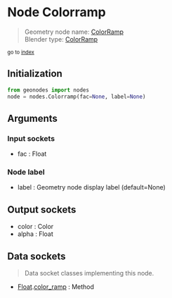 
# Node Colorramp

> Geometry node name: [ColorRamp](https://docs.blender.org/manual/en/latest/modeling/geometry_nodes/color/color_ramp.html)<br>
  Blender type: [ColorRamp](https://docs.blender.org/api/current/bpy.types.ShaderNodeValToRGB.html)
  
<sub>go to [index](/docs/index.md)</sub>

Initialization
--------------

```python
from geonodes import nodes
node = nodes.Colorramp(fac=None, label=None)
```



## Arguments


### Input sockets

- fac : Float

### Node label

- label : Geometry node display label (default=None)

## Output sockets

- color : Color
- alpha : Float

## Data sockets

> Data socket classes implementing this node.
  
  
- [Float](/docs/sockets/Float.md).[color_ramp](/docs/sockets/Float.md#color_ramp) : Method
  
